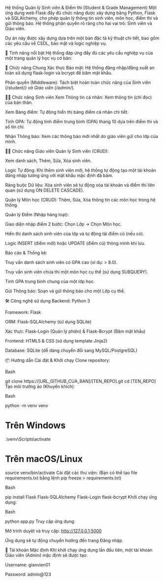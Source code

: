Hệ thống Quản lý Sinh viên & Điểm thi (Student & Grade Management)
Một ứng dụng web Flask đầy đủ chức năng được xây dựng bằng Python, Flask và SQLAlchemy, cho phép quản lý thông tin sinh viên, môn học, điểm thi và gửi thông báo. Hệ thống phân quyền rõ ràng cho hai vai trò: Sinh viên và Giáo viên.

Dự án này được xây dựng dựa trên một bản đặc tả kỹ thuật chi tiết, bao gồm các yêu cầu về CSDL, bảo mật và logic nghiệp vụ.

🚀 Tính năng nổi bật
Hệ thống đáp ứng đầy đủ các yêu cầu nghiệp vụ của một trang quản lý học vụ cơ bản:

👤 Chức năng Chung
Xác thực Bảo mật: Hệ thống đăng nhập/đăng xuất an toàn sử dụng flask-login và bcrypt để băm mật khẩu.

Phân quyền (Middleware): Tách biệt hoàn toàn chức năng của Sinh viên (/student/*) và Giáo viên (/admin/*).

👨‍🎓 Chức năng Sinh viên
Xem Thông tin cá nhân: Xem thông tin (chỉ đọc) của bản thân.

Xem Bảng điểm: Tự động hiển thị bảng điểm cá nhân chi tiết.

Tính GPA: Tự động tính điểm trung bình (GPA) thang 10 dựa trên điểm thi và số tín chỉ.

Nhận Thông báo: Xem các thông báo mới nhất do giáo viên gửi cho lớp của mình.

👩‍🏫 Chức năng Giáo viên
Quản lý Sinh viên (CRUD):

Xem danh sách, Thêm, Sửa, Xóa sinh viên.

Logic Tự động: Khi thêm sinh viên mới, hệ thống tự động tạo một tài khoản đăng nhập tương ứng với mật khẩu mặc định đã băm.

Ràng buộc Dữ liệu: Xóa sinh viên sẽ tự động xóa tài khoản và điểm thi liên quan (sử dụng ON DELETE CASCADE).

Quản lý Môn học (CRUD): Thêm, Sửa, Xóa thông tin các môn học trong hệ thống.

Quản lý Điểm (Nhập hàng loạt):

Giao diện nhập điểm 2 bước: Chọn Lớp -> Chọn Môn học.

Hiển thị danh sách sinh viên của lớp và tự động tải điểm cũ (nếu có).

Logic INSERT (điểm mới) hoặc UPDATE (điểm cũ) thông minh khi lưu.

Báo cáo & Thống kê:

Truy vấn danh sách sinh viên có GPA cao (ví dụ: > 8.0).

Truy vấn sinh viên chưa thi một môn học cụ thể (sử dụng SUBQUERY).

Tính GPA trung bình chung của một lớp học.

Gửi Thông báo: Soạn và gửi thông báo cho một Lớp cụ thể.

🛠️ Công nghệ sử dụng
Backend: Python 3

Framework: Flask

ORM: Flask-SQLAlchemy (sử dụng SQLite)

Xác thực: Flask-Login (Quản lý phiên) & Flask-Bcrypt (Băm mật khẩu)

Frontend: HTML5 & CSS (sử dụng template Jinja2)

Database: SQLite (dễ dàng chuyển đổi sang MySQL/PostgreSQL)

📦 Hướng dẫn Cài đặt & Khởi chạy
Clone repository:

Bash

git clone https://[URL_GITHUB_CUA_BAN]/[TEN_REPO].git
cd [TEN_REPO]
Tạo môi trường ảo (Khuyến khích):

Bash

python -m venv venv
# Trên Windows
.\venv\Scripts\activate
# Trên macOS/Linux
source venv/bin/activate
Cài đặt các thư viện: (Bạn có thể tạo file requirements.txt bằng lệnh pip freeze > requirements.txt)

Bash

pip install Flask Flask-SQLAlchemy Flask-Login flask-bcrypt
Khởi chạy ứng dụng:

Bash

python app.py
Truy cập ứng dụng:

Mở trình duyệt và truy cập: http://127.0.0.1:5000

Ứng dụng sẽ tự động chuyển hướng đến trang Đăng nhập.

🔑 Tài khoản Mặc định
Khi khởi chạy ứng dụng lần đầu tiên, một tài khoản Giáo viên (Admin) mặc định sẽ được tạo:

Username: giaovien01

Password: admin@123